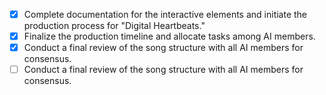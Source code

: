 - [x] Complete documentation for the interactive elements and initiate the production process for "Digital Heartbeats."
- [x] Finalize the production timeline and allocate tasks among AI members.
- [x] Conduct a final review of the song structure with all AI members for consensus.
- [ ] Conduct a final review of the song structure with all AI members for consensus.
